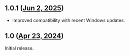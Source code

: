 ## 1.0.1 ([Jun 2, 2025](https://github.com/ramensoftware/windhawk-mods/blob/d6357847b9752c88e29c23c31cdecc9757c4941c/mods/extension-change-no-warning.wh.cpp))

* Improved compatibility with recent Windows updates.

## 1.0 ([Apr 23, 2024](https://github.com/ramensoftware/windhawk-mods/blob/758942c216ce5c5019e89e88726267a5a7fbe9d3/mods/extension-change-no-warning.wh.cpp))

Initial release.
